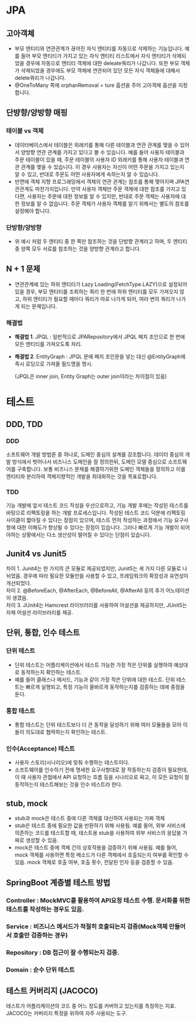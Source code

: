 # JPA
## 고아객체
- 부모 엔티티와 연관관계가 끊어진 자식 엔티티를 자동으로 삭제하는 기능입니다. 예를 들어 부모 엔티티가 가지고 있는 자식 엔티티 리스트에서 자식 엔티티가 삭제되었을 경우에 자동으로 엔티티 객체에 대한 deleate쿼리가 나갑니다. 또한 부모 객체가 삭제되었을 경우에도 부모 객체에 연관되어 있던 모든 자식 객체들에 대해서 delete쿼리가 나갑니다.
- @OneToMany 쪽에 orphanRemoval = ture 옵션을 주어 고아객체 옵션을 지정합니다.
## 단뱡향/양방향 매핑
### 테이블 vs 객체
- 데이터베이스에서 테이블은 외래키를 통해 다른 테이블과 연관 관계를 맺을 수 있어서 양방향 연관 관계를 가지고 있다고 볼 수 있습니다. 예를 들어 사용자 테이블과 주문 테이블이 있을 때, 주문 테이블의 사용자 ID 외래키를 통해 사용자 테이블과 연관 관계를 맺을 수 있습니다. 이 경우 사용자는 자신이 어떤 주문을 가지고 있는지 알 수 있고, 반대로 주문도 어떤 사용자에게 속하는지 알 수 있습니다.
- 반면에 객체 지향 프로그래밍에서 객체의 연관 관계는 참조를 통해 맺어지며 JPA연관관계도 마찬가지입니다. 만약 사용자 객체만 주문 객체에 대한 참조를 가지고 있다면, 사용자는 주문에 대한 정보를 알 수 있지만, 반대로 주문 객체는 사용자에 대한 정보를 알 수 없습니다. 주문 객체가 사용자 객체를 알기 위해서는 별도의 참조를 설정해야 합니다.
### 단방향/양방향
- 위 예시 처럼 두 엔티티 중 한 쪽만 참조하는 것을 단방향 관계라고 하며, 두 엔티티 중 양쪽 모두 서로를 참조하는 것을 양방향 관계라고 합니다.
## N + 1 문제
- 연관관계에 있는 하위 엔티티가 Lazy Loading(FetchType.LAZY)으로 설정되어있을 경우, 부모 엔티티를 조회하는 쿼리 한 번에 하위 엔티티를 모두 가져오지 않고, 하위 엔티티가 필요할 때마다 쿼리가 따로 나가게 되어, 여러 번의 쿼리가 나가게 되는 문제입니다.
### 해결법
- **해결법 1**. JPQL <join fetch> : 일반적으로 JPARepository에서 JPQL 페치 조인으로 한 번에 모든 엔티티를 가져오도록 처리.   
- **해결법 2**. EntityGraph : JPQL 문에 페치 조인문을 넣는 대신 @EntityGraph에 즉시 로딩으로 가져올 필드명을 명시. 

  (JPQL은 inner join, Entity Graph는 outer join이라는 차이점이 있음)

# 테스트
## DDD, TDD
### DDD
소프트웨어 개발 방법론 중 하나로, 도메인 중심의 설계를 강조합니다. 데이터 중심의 개발 방식에서 벗어나서 비즈니스 도메인을 잘 정의한뒤, 도메인 모델 중심으로 소프트웨어를 구축합니다. 보통 비즈니스 문제를 해결하기위한 도메인 객체들을 정의하고 이를 엔티티와 분리하여 객체지향적인 개발을 최대화하는 것을 목표로합니다.  

### TDD
기능 개발에 앞서 테스트 코드 작성을 우선으로하고, 기능 개발 후에는 작성된 테스트를 바탕으로 리팩토링을 하는 개발 프로세스입니다. 작성된 테스트 코드 덕분에 리팩토링 사이클이 짧아질 수 있다는 장점이 있으며, 테스트 먼저 작성하는 과정에서 기능 요구사항에 대한 이해도가 향상될 수 있다는 장점이 있습니다. 그러나 빠르게 기능 개발이 되어야하는 상황에서는 다소 생산성이 떨어질 수 있다는 단점이 있습니다.   
## Junit4 vs Junit5
차이 1. Junit4는 한 가지의 큰 모듈로 제공되었지만, Junit5는 세 가지 다른 모듈로 나뉘었음. 경우에 따라 필요한 모듈만을 사용할 수 있고, 프레임워크의 확장성과 유연성이 개선되었다.  
차이 2. @BeforeEach, @AfterEach, @BeforeAll, @AfterAll 등의 추가 어노테이션이 생겼음.  
차이 3. JUnit4는 Hamcrest 라이브러리를 사용하여 어설션을 제공하지만, JUnit5는 자체 어설션 라이브러리를 제공.

## 단위, 통합, 인수 테스트
### 단위 테스트
- 단위 테스트는 어플리케이션에서 테스트 가능한 가장 작은 단위를 실행하여 예상대로 동작하는지 확인하는 테스트.  
- 예를 들어 클래스나 메서드, 기능과 같이 가장 작은 단위에 대한 테스트. 단위 테스트는 빠르게 실행되고, 특정 기능이 올바르게 동작하는지를 검증하는 데에 중점을 둔다.      
### 통합 테스트
- 통합 테스트는 단위 테스트보다 더 큰 동작을 달성하기 위해 여러 모듈들을 모아 이들이 의도대로 협력하는지 확인하는 테스트.

### 인수(Acceptance) 테스트
- 사용자 스토리(시나리오)에 맞춰 수행하는 테스트이다.
- 소프트웨어를 인수하기 전에 명세한 요구사항대로 잘 작동하는지 검증이  필요한데, 이 때 사용자 관점에서 API 요청하는 흐름 등을 시나리오로 짜고, 이 모든 요청이 잘 동작하는지 테스트해보는 것을 인수 테스트라 한다.  
## stub, mock
- stub과 mock은 테스트 중에 다른 객체를 대신하여 사용되는 가짜 객체
- stub은 테스트 중에 필요한 값을 반환하기 위해 사용됨. 예를 들어, 외부 서비스에 의존하는 코드를 테스트할 때, 테스트용 stub을 사용하여 외부 서비스의 응답을 가짜로 생성할 수 있음.
- mock은 테스트 중에 객체 간의 상호작용을 검증하기 위해 사용됨. 예를 들어, mock 객체를 사용하면 특정 메소드가 다른 객체에서 호출되는지 여부를 확인할 수 있음. mock 객체로 호출 여부, 호출 횟수, 전달된 인자 등을 검증할 수 있음.  
## SpringBoot 계층별 테스트 방법
### Controller : MockMVC를 활용하여 API요청 테스트 수행. 문서화를 위한 테스트를 작성하는 경우도 있음. 
### Service : 비즈니스 메서드가 적절히 호출되는지 검증(Mock객체 만들어서 호출만 검증하는 경우)
### Repository : DB 접근이 잘 수행되는지 검증.
### Domain : 순수 단위 테스트


## 테스트 커버리지 (JACOCO)
테스트가 어플리케이션의 코드 중 어느 정도를 커버하고 있는지를 측정하는 지표.
JACOCO는 커버리지 특정을 위하여 자주 사용되는 도구.
